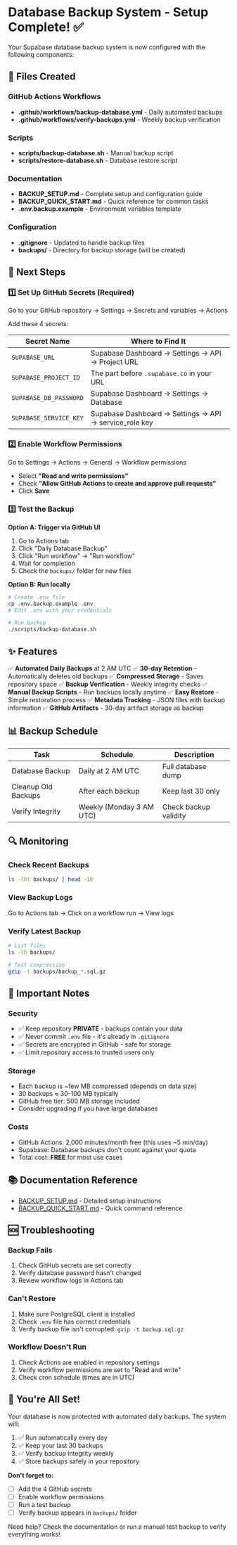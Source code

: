 # Database Backup System - Setup Complete! ✅

Your Supabase database backup system is now configured with the following components:

## 📁 Files Created

### GitHub Actions Workflows
- **.github/workflows/backup-database.yml** - Daily automated backups
- **.github/workflows/verify-backups.yml** - Weekly backup verification

### Scripts
- **scripts/backup-database.sh** - Manual backup script
- **scripts/restore-database.sh** - Database restore script

### Documentation
- **BACKUP_SETUP.md** - Complete setup and configuration guide
- **BACKUP_QUICK_START.md** - Quick reference for common tasks
- **.env.backup.example** - Environment variables template

### Configuration
- **.gitignore** - Updated to handle backup files
- **backups/** - Directory for backup storage (will be created)

## 🎯 Next Steps

### 1️⃣ Set Up GitHub Secrets (Required)

Go to your GitHub repository → Settings → Secrets and variables → Actions

Add these 4 secrets:

| Secret Name | Where to Find It |
|-------------|------------------|
| `SUPABASE_URL` | Supabase Dashboard → Settings → API → Project URL |
| `SUPABASE_PROJECT_ID` | The part before `.supabase.co` in your URL |
| `SUPABASE_DB_PASSWORD` | Supabase Dashboard → Settings → Database |
| `SUPABASE_SERVICE_KEY` | Supabase Dashboard → Settings → API → service_role key |

### 2️⃣ Enable Workflow Permissions

Go to Settings → Actions → General → Workflow permissions
- Select **"Read and write permissions"**
- Check **"Allow GitHub Actions to create and approve pull requests"**
- Click **Save**

### 3️⃣ Test the Backup

**Option A: Trigger via GitHub UI**
1. Go to Actions tab
2. Click "Daily Database Backup"
3. Click "Run workflow" → "Run workflow"
4. Wait for completion
5. Check the `backups/` folder for new files

**Option B: Run locally**
```bash
# Create .env file
cp .env.backup.example .env
# Edit .env with your credentials

# Run backup
./scripts/backup-database.sh
```

## ✨ Features

✅ **Automated Daily Backups** at 2 AM UTC
✅ **30-day Retention** - Automatically deletes old backups
✅ **Compressed Storage** - Saves repository space
✅ **Backup Verification** - Weekly integrity checks
✅ **Manual Backup Scripts** - Run backups locally anytime
✅ **Easy Restore** - Simple restoration process
✅ **Metadata Tracking** - JSON files with backup information
✅ **GitHub Artifacts** - 30-day artifact storage as backup

## 📊 Backup Schedule

| Task | Schedule | Description |
|------|----------|-------------|
| Database Backup | Daily at 2 AM UTC | Full database dump |
| Cleanup Old Backups | After each backup | Keep last 30 only |
| Verify Integrity | Weekly (Monday 3 AM UTC) | Check backup validity |

## 🔍 Monitoring

### Check Recent Backups
```bash
ls -lht backups/ | head -10
```

### View Backup Logs
Go to Actions tab → Click on a workflow run → View logs

### Verify Latest Backup
```bash
# List files
ls -lh backups/

# Test compression
gzip -t backups/backup_*.sql.gz
```

## 🚨 Important Notes

### Security
- ✅ Keep repository **PRIVATE** - backups contain your data
- ✅ Never commit `.env` file - it's already in `.gitignore`
- ✅ Secrets are encrypted in GitHub - safe for storage
- ✅ Limit repository access to trusted users only

### Storage
- Each backup is ~few MB compressed (depends on data size)
- 30 backups ≈ 30-100 MB typically
- GitHub free tier: 500 MB storage included
- Consider upgrading if you have large databases

### Costs
- GitHub Actions: 2,000 minutes/month free (this uses ~5 min/day)
- Supabase: Database backups don't count against your quota
- Total cost: **FREE** for most use cases

## 📚 Documentation Reference

- [BACKUP_SETUP.md](./BACKUP_SETUP.md) - Detailed setup instructions
- [BACKUP_QUICK_START.md](./BACKUP_QUICK_START.md) - Quick command reference

## 🆘 Troubleshooting

### Backup Fails
1. Check GitHub secrets are set correctly
2. Verify database password hasn't changed
3. Review workflow logs in Actions tab

### Can't Restore
1. Make sure PostgreSQL client is installed
2. Check `.env` file has correct credentials
3. Verify backup file isn't corrupted: `gzip -t backup.sql.gz`

### Workflow Doesn't Run
1. Check Actions are enabled in repository settings
2. Verify workflow permissions are set to "Read and write"
3. Check cron schedule (times are in UTC)

## 🎉 You're All Set!

Your database is now protected with automated daily backups. The system will:
1. ✅ Run automatically every day
2. ✅ Keep your last 30 backups
3. ✅ Verify backup integrity weekly
4. ✅ Store backups safely in your repository

**Don't forget to:**
- [ ] Add the 4 GitHub secrets
- [ ] Enable workflow permissions
- [ ] Run a test backup
- [ ] Verify backup appears in `backups/` folder

Need help? Check the documentation or run a manual test backup to verify everything works!
